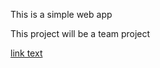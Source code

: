 This is a simple web app




This project will be a team project 

<a href="https://docs.google.com/document/d/1x_c6CGhhNxwj79Fg2Ccj9D3PRUAt1ZAOaSRw2YpCoL8/edit">link text</a>
   
   
   
<!-- To pull from the main -->
<!-- #git pull --rebase origin main -->